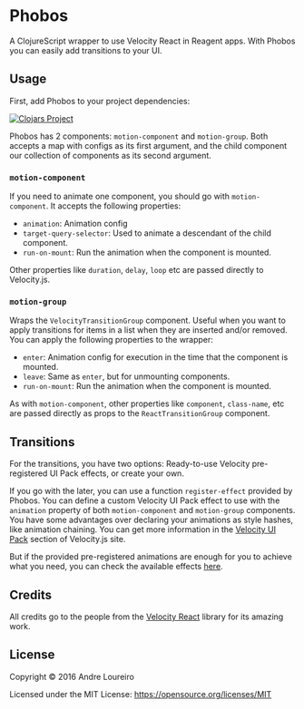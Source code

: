 # Phobos


A ClojureScript wrapper to use Velocity React in Reagent apps. With Phobos you can easily add transitions to your UI.

## Usage

First, add Phobos to your project dependencies:

[![Clojars Project](http://clojars.org/phobos/latest-version.svg)](http://clojars.org/phobos)

Phobos has 2 components: `motion-component` and `motion-group`. Both accepts a map with configs as its first argument, and the child component our collection of components as its second argument.

### `motion-component`

If you need to animate one component, you should go with `motion-component`. It accepts the following properties:

* `animation`: Animation config
* `target-query-selector`: Used to animate a descendant of the child component.
* `run-on-mount`: Run the animation when the component is mounted.

Other properties like `duration`, `delay`, `loop` etc are passed directly to Velocity.js.

### `motion-group`

Wraps the `VelocityTransitionGroup` component. Useful when you want to apply transitions for items in a list when they are inserted and/or removed. You can apply the following properties to the wrapper:

* `enter`: Animation config for execution in the time that the component is mounted.
* `leave`: Same as `enter`, but for unmounting components.
* `run-on-mount`: Run the animation when the component is mounted.

As with `motion-component`, other properties like `component`, `class-name`, etc are passed directly as props to the `ReactTransitionGroup` component.


## Transitions

For the transitions, you have two options: Ready-to-use Velocity pre-registered UI Pack effects, or create your own.

If you go with the later, you can use a function `register-effect` provided by Phobos. You can define a custom Velocity UI Pack effect to use with the `animation` property of both `motion-component` and `motion-group` components. You have some advantages over declaring your animations as style hashes, like animation chaining. You can get more information in the [Velocity UI Pack](http://julian.com/research/velocity/#uiPack) section of Velocity.js site.

But if the provided pre-registered animations are enough for you to achieve what you need, you can check the available effects [here](https://github.com/julianshapiro/velocity/blob/master/velocity.ui.js#L224).


## Credits

All credits go to the people from the [Velocity React](https://github.com/twitter-fabric/velocity-react) library for its amazing work.


## License

Copyright © 2016 Andre Loureiro

Licensed under the MIT License: https://opensource.org/licenses/MIT
